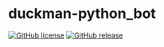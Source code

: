 # duckman-python_bot


[![GitHub license](https://img.shields.io/github/license/Grewoss/duckman-python_bot.svg)](https://github.com/Grewoss/duckman-python_bot/blob/master/LICENSE)
[![GitHub release](https://img.shields.io/github/release/grewoss/duckman-python_bot.svg)](https://GitHub.com/grewoss/duckman-python_bot/releases/)
